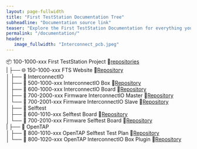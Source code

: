 ```yaml
---
layout: page-fullwidth
title: "First TestStation Documentation Tree"
subheadline: "Documentation source link"
teaser: "Explore the First TestStation Documentation for everything you need to build, test, and optimize your custom electronics test setup!"
permalink: "/documentation/"
header:
   image_fullwidth: "Interconnect_pcb.jpeg"
---
```



📦 100-1000-xxx First TestStation Project 🔗[repositories](https://github.com/FirstTestStation/First_TestStation)<br>
|
├── 🌐 150-1000-xxx FTS Website 🔗[Repository](https://FirstTestStation.github.io/FTS_Website/)<br>
│
├── 📁 InterconnectIO<br>
│   ├── 🧱 500-1000-xxx InterconnectIO Box 🔗[Repository](https://github.com/FirstTestStation/InterconnectIO_Box)<br>
│   ├── 🧩 600-1000-xxx InterconnectIO Board 🔗[Repository](https://github.com/FirstTestStation/InterconnectIO_Board)<br>
│   ├── 🧠 700-2000-xxx Firmware InterconnectIO Master 🔗[Repository](https://github.com/FirstTestStation/InterconnectIO_Master_Firmware)<br>
│   └── 🧠 700-2001-xxx Firmware InterconnectIO Slave 🔗[Repository](https://github.com/FirstTestStation/InterconnectIO_Slave_Firmware)<br>
│
├── 📁 Selftest<br>
│   ├── 🧩 600-1010-xxx Selftest Board 🔗[Repository](https://github.com/FirstTestStation/Selftest_Board)<br>
│   └── 🧠 700-2010-xxx Firmware Selftest Board 🔗[Repository](https://github.com/FirstTestStation/Selftest_code_Firmware)<br>
|
├── 📁 OpenTAP<br>
│   ├── 🧭 800-1010-xxx OpenTAP Selftest Test Plan 🔗[Repository](https://github.com/FirstTestStation/FTS_Selftest_OpenTAP_TestPlan)<br>
│   └── 🔌 800-1020-xxx OpenTAP InterconnectIO Box Plugin 🔗[Repository](https://github.com/FirstTestStation/FTS_InterconnectIOBox_OpenTAP_Plugin)<br>

